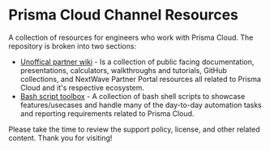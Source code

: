 # Prisma Cloud Channel Resources

A collection of resources for engineers who work with Prisma Cloud. The repository is broken into two sections: 

* [Unoffical partner wiki](https://github.com/PaloAltoNetworks/prisma_channel_resources/blob/main/panw-partner-wiki-main/README.md) - Is a collection of public facing documentation, presentations, calculators, walkthroughs and tutorials, GitHub collections, and NextWave Partner Portal resources all related to Prisma Cloud and it's respective ecosystem. 
* [Bash script toolbox](https://github.com/PaloAltoNetworks/prisma_channel_resources/blob/main/prisma_bash_toolbox-main/README.md) - A collection of bash shell scripts to showcase features/usecases and handle many of the day-to-day automation tasks and reporting requirements related to Prisma Cloud. 

Please take the time to review the support policy, license, and other related content. Thank you for visiting!
